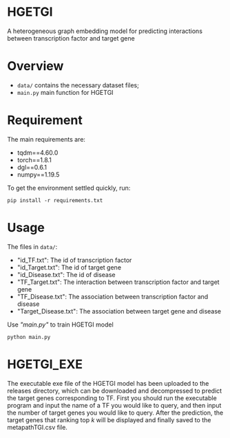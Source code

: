 # HGETGI

A heterogeneous graph embedding model for predicting interactions between transcription factor and target gene

# Overview

- `data/` contains the necessary dataset files;
- `main.py` main function for HGETGI

# Requirement

The main requirements are:

- tqdm==4.60.0
- torch==1.8.1
- dgl==0.6.1
- numpy==1.19.5 

<p> To get the environment settled quickly, run: </p>

```
pip install -r requirements.txt
```

# Usage
The files in `data/`:
- "id_TF.txt": The id of transcription factor
- "id_Target.txt": The id of target gene
- "id_Disease.txt": The id of disease
- "TF_Target.txt": The interaction between transcription factor and target gene
- "TF_Disease.txt": The association between transcription factor and disease
- "Target_Disease.txt": The association between target gene and disease

Use *"main.py"* to train HGETGI model
```
python main.py
```
# HGETGI_EXE
The executable exe file of the HGETGI model has been uploaded to the releases directory, which can be downloaded and decompressed to predict the target genes corresponding to TF. First you should run the executable program and input the name of a TF you would like to query, and then input the number of target genes you would like to query. After the prediction, the target genes that ranking top *k* will be displayed and finally saved to the metapathTGI.csv file.



